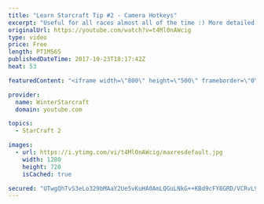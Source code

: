 ```yaml
---
title: "Learn Starcraft Tip #2 - Camera Hotkeys"
excerpt: "Useful for all races almost all of the time :) More detailed guides/tutorials under the learn to play starcraft playlist."
originalUrl: https://youtube.com/watch?v=t4Ml0nAWcig
type: video
price: Free
length: PT1M56S
publishedDateTime: 2017-10-23T18:17:42Z
heat: 53

featuredContent: "<iframe width=\"800\" height=\"500\" frameborder=\"0\" src=\"https://www.youtube.com/embed/t4Ml0nAWcig\" allow=\"accelerometer; autoplay; encrypted-media; gyroscope; picture-in-picture\" allowfullscreen></iframe>"

provider:
  name: WinterStarcraft
  domain: youtube.com

topics:
  - StarCraft 2

images:
  - url: https://i.ytimg.com/vi/t4Ml0nAWcig/maxresdefault.jpg
    width: 1280
    height: 720
    isCached: true

secured: "UTwgQhTvS3eLo329bMAaY2Ue5vKuHA0AmLQGuLNkG++KBd9cFY8GRD/VCRvL9mbN1EOD3GVKSX2CaroFlqtf2BCJlFSw7XxHFNRCve0ELvCaSIV8SDY/FUXa0KLP5NMyXlqra10jsWIWAlsSC9qWbVXuRH3+CgvVJWW1TU4K8WjB2Goyzm1rxurRJM9b7SoI+D8tSlPtcnJBOtSPj0QSj5I2Ilf+yXZRy4UfRN87yVe5txo3CD+ot4+Yf5MVToiT8UPCILrJ67Kz5F3vsLcPhihVedp2tib5/1bX6lxcYv7Oa5spicPGgwR/kXgrFf082hMCL1WuqDgtBFNBVyUq/ZMxTBkHcVNEZlGnpjFO8LfERfHW98heKpxtpJiUk1k2RfSufQjGY4it+F7F4L3DF5ry5tvC4Ef+sbValJ9Ux1Y=;RsgeG6yEkqkwixpmN5Ujug=="
---
```


